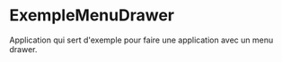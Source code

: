 # ExempleMenuDrawer
 Application qui sert d'exemple pour faire une application avec un menu drawer.
